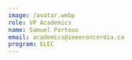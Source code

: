 ```yaml
---
image: /avatar.webp
role: VP Academics
name: Samuel Partous
email: academics@ieeeconcordia.ca
program: ELEC
---
```


